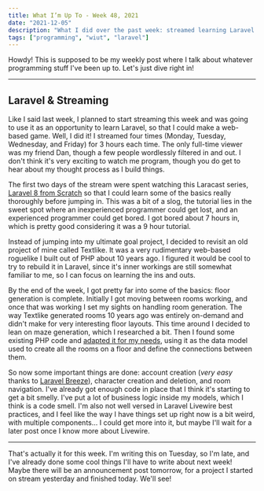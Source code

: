```yaml
---
title: What I’m Up To - Week 48, 2021
date: "2021-12-05"
description: "What I did over the past week: streamed learning Laravel."
tags: ["programming", "wiut", "laravel"]
---
```


Howdy! This is supposed to be my weekly post where I talk about whatever programming stuff I've been up to. Let's just dive right in!

---

## Laravel & Streaming

Like I said last week, I planned to start streaming this week and was going to use it as an opportunity to learn Laravel, so that I could make a web-based game. Well, I did it! I streamed four times (Monday, Tuesday, Wednesday, and Friday) for 3 hours each time. The only full-time viewer was my friend Dan, though a few people wordlessly filtered in and out. I don't think it's very exciting to watch me program, though you do get to hear about my thought process as I build things.

The first two days of the stream were spent watching this Laracast series, [Laravel 8 from Scratch](https://laracasts.com/series/laravel-8-from-scratch) so that I could learn some of the basics really thoroughly before jumping in. This was a bit of a slog, the tutorial lies in the sweet spot where an inexperienced programmer could get lost, and an experienced programmer could get bored. I got bored about 7 hours in, which is pretty good considering it was a 9 hour tutorial.

Instead of jumping into my ultimate goal project, I decided to revisit an old project of mine called Textlike. It was a very rudimentary web-based roguelike I built out of PHP about 10 years ago. I figured it would be cool to try to rebuild it in Laravel, since it's inner workings are still somewhat familiar to me, so I can focus on learning the ins and outs.

By the end of the week, I got pretty far into some of the basics: floor generation is complete. Initially I got moving between rooms working, and once that was working I set my sights on handling room generation. The way Textlike generated rooms 10 years ago was entirely on-demand and didn't make for very interesting floor layouts. This time around I decided to lean on maze generation, which I researched a bit. Then I found some existing PHP code and [adapted it for my needs](https://github.com/amiantos/rpg-laravel/blob/37310a028ad3860ea1671c1ede9b25819482b790/app/Models/Floor.php#L72), using it as the data model used to create all the rooms on a floor and define the connections between them.

So now some important things are done: account creation (*very easy* thanks to [Laravel Breeze](https://github.com/laravel/breeze)), character creation and deletion, and room navigation. I've already got enough code in place that I think it's starting to get a bit smelly. I've put a lot of business logic inside my models, which I think is a code smell. I'm also not well versed in Laravel Livewire best practices, and I feel like the way I have things set up right now is a bit weird, with multiple components... I could get more into it, but maybe I'll wait for a later post once I know more about Livewire.

---

That's actually it for this week. I'm writing this on Tuesday, so I'm late, and I've already done some cool things I'll have to write about next week! Maybe there will be an announcement post tomorrow, for a project I started on stream yesterday and finished today. We'll see!